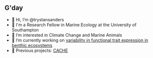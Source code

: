 ## G'day

- 👋 Hi, I’m @trystansanders
- 🏢 I'm a Research Fellow in Marine Ecology at the University of Southampton
- 👀 I’m interested in Climate Change and Marine Animals
- 🌱 I’m currently working on [variability in functional trait expression in benthic ecosystems](https://www.southampton.ac.uk/oes/research/projects/implications-of-intraspecific-trait-variability.page)
- 🦪 Previous projects: [CACHE](https://cordis.europa.eu/project/id/605051)

<!---
trystansanders/trystansanders is a ✨ special ✨ repository because its `README.md` (this file) appears on your GitHub profile.
You can click the Preview link to take a look at your changes.
--->
